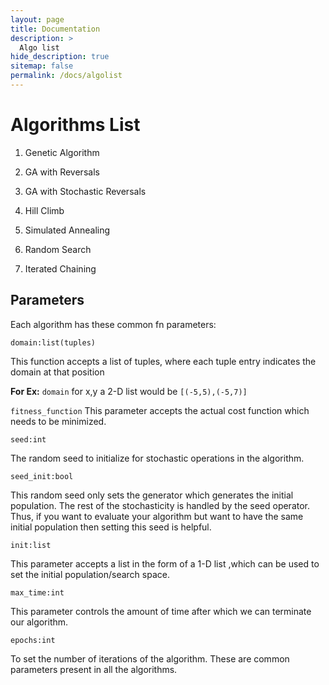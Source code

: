 ```yaml
---
layout: page
title: Documentation
description: >
  Algo list
hide_description: true
sitemap: false
permalink: /docs/algolist
---
```



# Algorithms List

1. Genetic Algorithm

2. GA with Reversals

3. GA with Stochastic Reversals

4. Hill Climb

6. Simulated Annealing

8. Random Search

10. Iterated Chaining




## Parameters

Each algorithm has these common fn parameters:


``domain:list(tuples)``

This function accepts a list of tuples, where each tuple entry indicates the domain at that position 

**For Ex:** 
``domain`` for x,y a 2-D list would be ``[(-5,5),(-5,7)]``

``fitness_function``
This parameter accepts the actual cost function which needs to be minimized.

``seed:int ``

The random seed to initialize for stochastic operations in the algorithm.

``seed_init:bool ``

This random seed only sets the generator which generates the initial population.
The rest of the stochasticity is handled by the seed operator. 
Thus, if you want to evaluate your algorithm but want to have the same initial population then setting this seed is helpful.

``init:list ``

This parameter accepts a list in the form of a 1-D list ,which can be used to set the initial population/search space.

``max_time:int``

This parameter controls the amount of time after which we can terminate our algorithm.

``epochs:int``

To set the number of iterations of the algorithm.
These are common parameters present in all the algorithms.
